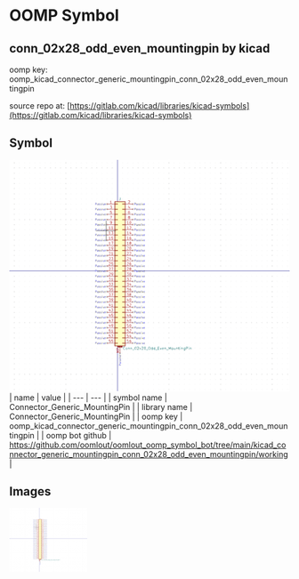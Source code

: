 # OOMP Symbol  
## conn_02x28_odd_even_mountingpin  by kicad  
  
oomp key: oomp_kicad_connector_generic_mountingpin_conn_02x28_odd_even_mountingpin  
  
source repo at: [https://gitlab.com/kicad/libraries/kicad-symbols](https://gitlab.com/kicad/libraries/kicad-symbols)  
## Symbol  
  
[![working.png](working_600.png)](working.png)  
| name | value | 
| --- | --- | 
| symbol name | Connector_Generic_MountingPin | 
| library name | Connector_Generic_MountingPin | 
| oomp key | oomp_kicad_connector_generic_mountingpin_conn_02x28_odd_even_mountingpin | 
| oomp bot github | https://github.com/oomlout/oomlout_oomp_symbol_bot/tree/main/kicad_connector_generic_mountingpin_conn_02x28_odd_even_mountingpin/working | 
## Images  
  
[![working.png](working_140.png)](working.png)  

